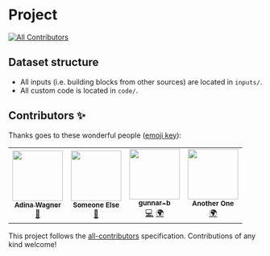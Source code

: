 # Project <insert name>
<!-- ALL-CONTRIBUTORS-BADGE:START - Do not remove or modify this section -->
[![All Contributors](https://img.shields.io/badge/all_contributors-4-orange.svg?style=flat-square)](#contributors-)
<!-- ALL-CONTRIBUTORS-BADGE:END -->

## Dataset structure

- All inputs (i.e. building blocks from other sources) are located in
  `inputs/`.
- All custom code is located in `code/`.

## Contributors ✨

Thanks goes to these wonderful people ([emoji key](https://allcontributors.org/docs/en/emoji-key)):

<!-- ALL-CONTRIBUTORS-LIST:START - Do not remove or modify this section -->
<!-- prettier-ignore-start -->
<!-- markdownlint-disable -->
<table>
  <tr>
    <td align="center"><a href="http://www.adina-wagner.com"><img src="https://avatars1.githubusercontent.com/u/29738718?v=4" width="100px;" alt=""/><br /><sub><b>Adina Wagner</b></sub></a><br /><a href="#ideas-adswa" title="Ideas, Planning, & Feedback">🤔</a></td>
    <td align="center"><img src="https://github.com/identicons/someone.png" width="100px;" alt=""/><br /><sub><b>Someone Else</b></sub><br /><a href="#ideas" title="Ideas, Planning, & Feedback">🤔</a></td>
    <td align="center"><a href="https://github.com/gunnar-b"><img src="https://avatars3.githubusercontent.com/u/52134678?v=4" width="100px;" alt=""/><br /><sub><b>gunnar-b</b></sub></a><br /><a href="https://github.com/adswa/myanalysis/commits?author=gunnar-b" title="Code">💻</a> <a href="#translation-gunnar-b" title="Translation">🌍</a></td>
    <td align="center"><img src="https://github.com/identicons/someone.png" width="100px;" alt=""/><br /><sub><b>Another One</b></sub><br /><a href="#translation" title="Translation">🌍</a></td>
  </tr>
</table>

<!-- markdownlint-enable -->
<!-- prettier-ignore-end -->
<!-- ALL-CONTRIBUTORS-LIST:END -->

This project follows the [all-contributors](https://github.com/all-contributors/all-contributors) specification. Contributions of any kind welcome!